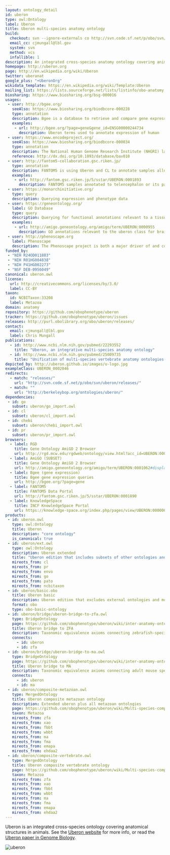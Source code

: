 ```yaml
---
layout: ontology_detail
id: uberon
type: owl:Ontology
label: Uberon
title: Uberon multi-species anatomy ontology
build:
  checkout: svn --ignore-externals co http://svn.code.sf.net/p/obo/svn/uberon/trunk
  email_cc: cjmungall@lbl.gov
  system: svn
  method: vcs
  infallible: 1
description: An integrated cross-species anatomy ontology covering animals and bridging multiple species-specific ontologies
homepage: http://uberon.org
page: http://en.wikipedia.org/wiki/Uberon
twitter: uberanat
google_plus: "+UberonOrg"
wikidata_template: https://en.wikipedia.org/wiki/Template:Uberon
mailing_list: https://lists.sourceforge.net/lists/listinfo/obo-anatomy
biosharing: https://www.biosharing.org/bsg-000016
usages:
 - user: http://bgee.org/
   seeAlso: https://www.biosharing.org/biodbcore-000228
   type: annotation
   description: Bgee is a database to retrieve and compare gene expression patterns between animal species. Bgee in using Uberon to annotate the site of expression, and Bgee curators one the major contributors to the ontology.
   examples:
    - url: http://bgee.org/?page=gene&gene_id=ENSG00000244734
      description: Uberon terms used to annotate expression of human	hemoglobin subunit beta
 - user: https://www.encodeproject.org/
   seeAlso: https://www.biosharing.org/biodbcore-000034
   type: annotation
   description: The National Human Genome Research Institute (NHGRI) launched a public research consortium named ENCODE, the Encyclopedia Of DNA Elements, in September 2003, to carry out a project to identify all functional elements in the human genome sequence. The ENCODE DCC users Uberon to annotate samples
   reference: http://dx.doi.org/10.1093/database/bav010
 - user: http://fantom5-collaboration.gsc.riken.jp/
   type: annotation
   description: FANTOM5 is using Uberon and CL to annotate samples allowing for transcriptome analyses with cell-type and tissue-level specificity.
   examples:
    - url: http://fantom.gsc.riken.jp/5/sstar/UBERON:0001893
      description: FANTOM5 samples annotated to telencephalon or its parts
 - user: https://monarchinitiative.org/
   type: query
   description: Querying expression and phenotype data
 - user: https://geneontology.org/
   label: GO Database
   type: query
   description: Querying for functional annotations relevant to a tissue
   examples:
    - url: http://amigo.geneontology.org/amigo/term/UBERON:0000955
      description: GO annotations relevant to the uberon class for brain
 - user: http://phenoscape.org
   label: Phenoscape
   description: The Phenoscape project is both a major driver of and contributor to Uberon, contibuting thousands of terms. The teleost (bony fishes) component of Uberon was derived from the Teleost Anatomy Ontology, developed by the Phenoscape group. Most of the high level design of the skeletal system comes from the Vertebrate Skeletal Anatomy Ontology (VSAO), also created by the Phenoscape group. Phenoscape curators continue to extend the ontology, covering a wide variety of tetrapod structures, with an emphasis on the appendicular system.
funded_by:
 - "NIH R24OD011883"
 - "NIH R01HG004838"
 - "NIH P41HG002273"
 - "NSF DEB-0956049"
canonical: uberon.owl
license:
  url: http://creativecommons.org/licenses/by/3.0/
  label: CC-BY
taxon:
  id: NCBITaxon:33208
  label: Metazoa
domain: anatomy
repository: https://github.com/obophenotype/uberon
tracker: https://github.com/obophenotype/uberon/issues
releases: http://purl.obolibrary.org/obo/uberon/releases/
contact:
  email: cjmungall@lbl.gov
  label: Chris Mungall
publications:
  - id: http://www.ncbi.nlm.nih.gov/pubmed/22293552
    title: "Uberon, an integrative multi-species anatomy ontology"
  - id: http://www.ncbi.nlm.nih.gov/pubmed/25009735
    title: "Unification of multi-species vertebrate anatomy ontologies for comparative biology in Uberon"
depicted_by: http://uberon.github.io/images/u-logo.jpg
exampleClass: UBERON_0002046
redirects:
  - match: "releases/"
    url: "http://svn.code.sf.net/p/obo/svn/uberon/releases/"
  - match: ""
    url: "http://berkeleybop.org/ontologies/uberon/"
dependencies:
 - id: go
   subset: uberon/go_import.owl
 - id: cl
   subset: uberon/cl_import.owl
 - id: chebi
   subset: uberon/chebi_import.owl
 - id: pr
   subset: uberon/pr_import.owl
browsers:
  - label: RGD
    title: Gene Ontology AmiGO 2 Browser
    url: http://rgd.mcw.edu/rgdweb/ontology/view.html?acc_id=UBERON:0001062
  - label: AmiGO (SUBSET)
    title: Gene Ontology AmiGO 2 Browser
    url: http://amigo.geneontology.org/amigo/term/UBERON:0001062#display-lineage-tab
  - label: Bgee (gene expression)
    title: Bgee gene expression queries
    url: http://bgee.org/?page=gene
  - label: FANTOM5
    title: FANTOM5 Data Portal
    url: http://fantom.gsc.riken.jp/5/sstar/UBERON:0001890
  - label: KnowledgeSpace
    title: INCF KnowledgeSpace Portal
    url: https://knowledge-space.org/index.php/pages/view/UBERON:0000061
products:
 - id: uberon.owl
   type: owl:Ontology
   title: Uberon
   description: "core ontology"
   is_canonical: true
 - id: uberon/ext.owl
   type: owl:Ontology
   description: Uberon extended
   title: "Uberon edition that includes subsets of other ontologies and axioms connecting to them"
   mireots_from: cl
   mireots_from: pr
   mireots_from: envo
   mireots_from: go
   mireots_from: pato
   mireots_from: ncbitaxon
 - id: uberon/basic.obo
   title: Uberon basic
   description: Uberon edition that excludes external ontologies and most relations
   format: obo
   type: obo-basic-ontology
 - id: uberon/bridge/uberon-bridge-to-zfa.owl
   type: BridgeOntology
   page: https://github.com/obophenotype/uberon/wiki/inter-anatomy-ontology-bridge-ontologies
   title: Uberon bridge to ZFA
   description: Taxonomic equivalence axioms connecting zebrafish-specific classes to generic uberon counterparts
   connects:
     - id: uberon
     - id: zfa
 - id: uberon/bridge/uberon-bridge-to-ma.owl
   type: BridgeOntology
   page: https://github.com/obophenotype/uberon/wiki/inter-anatomy-ontology-bridge-ontologies
   title: Uberon bridge to MA
   description: Taxonomic equivalence axioms connecting adult mouse specific classes to generic uberon counterparts
   connects:
     - id: uberon
     - id: ma
 - id: uberon/composite-metazoan.owl
   type: MergedOntology
   title: Uberon composite metazoan ontology
   description: Extended uberon plus all metazoan ontologies
   page: https://github.com/obophenotype/uberon/wiki/Multi-species-composite-ontologies
   taxon: Metazoa
   mireots_from: zfa
   mireots_from: xao
   mireots_from: fbbt
   mireots_from: wbbt
   mireots_from: ma
   mireots_from: fma
   mireots_from: emapa
   mireots_from: ehdaa2
 - id: uberon/composite-vertebrate.owl
   type: MergedOntology
   title: Uberon composite vertebrate ontology
   page: https://github.com/obophenotype/uberon/wiki/Multi-species-composite-ontologies
   taxon: Metazoa
   mireots_from: zfa
   mireots_from: xao
   mireots_from: fbbt
   mireots_from: wbbt
   mireots_from: ma
   mireots_from: fma
   mireots_from: emapa
   mireots_from: ehdaa2
---
```


Uberon is an integrated cross-species ontology covering anatomical structures in animals. See the <a href="http://uberon.org">Uberon website</a> for more info, or read the <a
 href="http://genomebiology.com/2012/13/1/R5">Uberon paper in Genome Biology</a>.

![uberon](http://www.obofoundry.org/wiki/images/9/91/Uberon.png)
